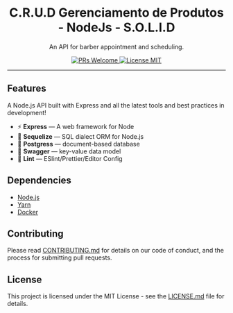 <h1 align="center">

<strong>
C.R.U.D Gerenciamento de Produtos - NodeJs - S.O.L.I.D
</strong>
</h1>

<p align="center">An API for barber appointment and scheduling.</p>

<p align="center">
  <a href="http://makeapullrequest.com">
    <img src="https://img.shields.io/badge/PRs-welcome-brightgreen.svg?style=flat-square" alt="PRs Welcome">
  </a>
  <a href="https://opensource.org/licenses/MIT">
    <img src="https://img.shields.io/badge/license-MIT-blue.svg?style=flat-square" alt="License MIT">
  </a>
</p>

<hr />

## Features

A Node.js API built with Express and all the latest tools and best practices in development!

- ⚡ **Express** — A web framework for Node
- 💾 **Sequelize** — SQL dialect ORM for Node.js
- 🍂 **Postgress** — document-based database
- 🔑 **Swagger** — key-value data model
- 💖 **Lint** — ESlint/Prettier/Editor Config

## Dependencies

- [Node.js](https://nodejs.org/en/) 
- [Yarn](https://yarnpkg.com/pt-BR/docs/install)
- [Docker](https://www.docker.com/)


## Contributing

Please read [CONTRIBUTING.md](CONTRIBUTING.md) for details on our code of conduct, and the process for submitting pull requests.

## License

This project is licensed under the MIT License - see the [LICENSE.md](LICENSE.md) file for details.
